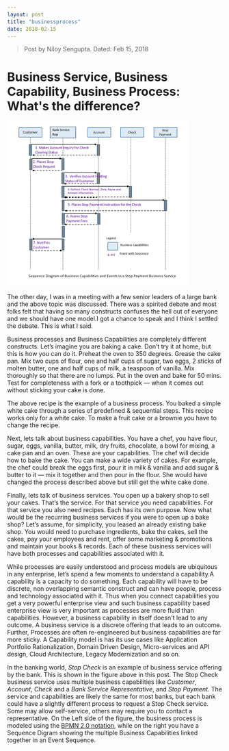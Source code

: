 ```yaml
---
layout: post
title: "businessprocess"
date: 2018-02-15
---
```


>Post by Niloy Sengupta. Dated: Feb 15, 2018

# Business Service, Business Capability, Business Process: What's the difference?

<img class="img-responsive" src="../_images/Stop_Pay_Capability.GIF"/>

The other day, I was in a meeting with a few senior leaders of a large bank and the above topic was discussed. There was a spirited debate and most folks felt that having so many constructs confuses the hell out of everyone and we should have one model.I got a chance to speak and I think I settled the debate. This is what I said.

Business processes and Business Capabilities are completely different constructs. 
Let’s imagine you are baking a cake. Don’t try it at home, but this is how you can do it.
Preheat the oven to 350 degrees. Grease the cake pan. Mix two cups of flour, one and half cups of sugar, two eggs, 2 sticks of molten butter, one and half cups of milk, a teaspoon of vanilla. Mix thoroughly so that there are no lumps. Put in the oven and bake for 50 mins. Test for completeness with a fork or a toothpick — when it comes out without sticking your cake is done.

The above recipe is the example of a business process. You baked a simple white cake through a series of predefined & sequential steps. This recipe works only for a white cake. To make a fruit cake or a brownie you have to change the recipe.

Next, lets talk about business capabilities. You have a chef, you have flour, sugar, eggs, vanilla, butter, milk, dry fruits, chocolate, a bowl for mixing, a cake pan and an oven. These are your capabilities. The chef will decide how to bake the cake. You can make a wide variety of cakes. For example, the chef could break the eggs first, pour it in milk & vanilla and add sugar & butter to it — mix it together and then pour in the flour. She would have changed the process described above but still get the white cake done.

Finally, lets talk of business services. You open up a bakery shop to sell your cakes. That’s the service. For that service you need capabilities. For that service you also need recipes. Each has its own purpose. Now what would be the recurring business services if you were to open up a bake shop? Let’s assume, for simplicity, you leased an already existing bake shop. You would need to purchase ingredients, bake the cakes, sell the cakes, pay your employees and rent, offer some marketing & promotions and maintain your books & records. Each of these business services will have both processes and capabilities associated with it.

While processes are easily understood and process models are ubiquitous in any enterprise, let’s spend a few moments to understand a capability.A capability is a capacity to do something. Each capability will have to be discrete, non overlapping semantic construct and can have people, process and technology associated with it. Thus when you connect capabilities you get a very powerful enterprise view and such business capability based enterprise view is very important as processes are more fluid than capabilities. However, a business capability in itself doesn't lead to any outcome. A business service is a discrete offering that leads to an outcome. Further, Processes are often re-engineered but business capabilities are far more sticky. A Capability model is has its use cases like Application Portfolio Rationalization, Domain Driven Design, Micro-services and API design, Cloud Architecture, Legacy Modernization and so on.

In the banking world, *Stop Check* is an example of business service offering by the bank. This is shown in the figure above in this post. The Stop Check business service uses multiple business capabilities like *Customer*, *Account*, *Check* and a *Bank Service Representative*, and *Stop Payment*. The service and capabilities are likely the same for most banks, but each bank could have a slightly different process to request a Stop Check service. Some may allow self-service, others may require you to contact a representative. On the Left side of the figure, the business process is modeled using the [BPMN 2.0 notation](https://www.omg.org/spec/BPMN/2.0), while on the right you have a Sequence Digram showing the multiple Business Capabilities linked together in an Event Sequence.

